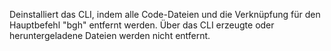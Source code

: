 Deinstalliert das CLI, indem alle Code-Dateien und die Verknüpfung für den Hauptbefehl "bgh" entfernt werden.
Über das CLI erzeugte oder heruntergeladene Dateien werden nicht entfernt.